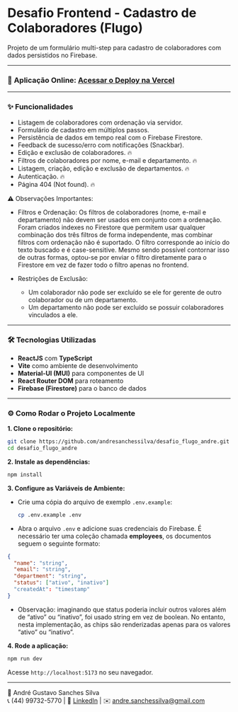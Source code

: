 # Desafio Frontend - Cadastro de Colaboradores (Flugo)

Projeto de um formulário multi-step para cadastro de colaboradores com dados persistidos no Firebase.

---

### 🚀 **Aplicação Online:** [Acessar o Deploy na Vercel](https://desafio-flugo-andre.vercel.app/)

---

### ✨ Funcionalidades

- Listagem de colaboradores com ordenação via servidor.
- Formulário de cadastro em múltiplos passos.
- Persistência de dados em tempo real com o Firebase Firestore.
- Feedback de sucesso/erro com notificações (Snackbar).
- Edição e exclusão de colaboradores. 🔥
- Filtros de colaboradores por nome, e-mail e departamento. 🔥
- Listagem, criação, edição e exclusão de departamentos. 🔥
- Autenticação. 🔥
- Página 404 (Not found). 🔥
 
⚠️ Observações Importantes:

- Filtros e Ordenação: Os filtros de colaboradores (nome, e-mail e departamento) não devem ser usados em conjunto com a ordenação. Foram criados indexes no Firestore que permitem usar qualquer combinação dos três filtros de forma independente, mas combinar filtros com ordenação não é suportado. O filtro corresponde ao início do texto buscado e é case-sensitive. Mesmo sendo possível contornar isso de outras formas, optou-se por enviar o filtro diretamente para o Firestore em vez de fazer todo o filtro apenas no frontend.

- Restrições de Exclusão: 
  - Um colaborador não pode ser excluído se ele for gerente de outro colaborador ou de um departamento.
  - Um departamento não pode ser excluído se possuir colaboradores vinculados a ele.

---

### 🛠️ Tecnologias Utilizadas

- **ReactJS** com **TypeScript**
- **Vite** como ambiente de desenvolvimento
- **Material-UI (MUI)** para componentes de UI
- **React Router DOM** para roteamento
- **Firebase (Firestore)** para o banco de dados

---

### ⚙️ Como Rodar o Projeto Localmente

**1. Clone o repositório:**

```bash
git clone https://github.com/andresanchessilva/desafio_flugo_andre.git
cd desafio_flugo_andre
```

**2. Instale as dependências:**

```bash
npm install
```

**3. Configure as Variáveis de Ambiente:**

- Crie uma cópia do arquivo de exemplo `.env.example`:
  ```bash
  cp .env.example .env
  ```
- Abra o arquivo `.env` e adicione suas credenciais do Firebase. É necessário ter uma coleção chamada **employees**, os documentos seguem o seguinte formato:

```json
{
  "name": "string",
  "email": "string",
  "department": "string",
  "status": ["ativo", "inativo"]
  "createdAt": "timestamp"
}
```

- Observação: imaginando que status poderia incluir outros valores além de “ativo” ou “inativo”, foi usado string em vez de boolean. No entanto, nesta implementação, as chips são renderizadas apenas para os valores “ativo” ou “inativo”.

**4. Rode a aplicação:**

```bash
npm run dev
```

Acesse `http://localhost:5173` no seu navegador.

---

💾 André Gustavo Sanches Silva  
📞 (44) 99732-5770 | 💼 [LinkedIn](https://www.linkedin.com/in/andr%C3%A9-gustavo-silva-090986274/) | ✉️ andre.sanchessilva@gmail.com
